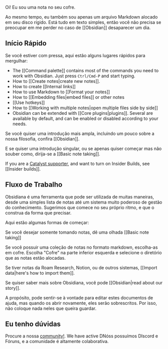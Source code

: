 Oi! Eu sou uma nota no seu cofre.

Ao mesmo tempo, eu também sou apenas um arquivo Markdown alocado em seu disco rígido. Está tudo em texto simples, então você não precisa se preocupar em me perder no caso de [[Obsidian]] desaparecer um dia.


## Início Rápido
Se você estiver com pressa, aqui estão alguns lugares rápidos para mergulhar:

- The [[Command palette]] contains most of the commands you need to work with Obsidian. Just press `Ctrl/Cmd-P` and start typing.
- How to [[Create notes|create new notes]].
- How to create [[Internal links]]
- How to use Markdown to [[Format your notes]]
- How to [[Embedding files|embed files]] or other notes
- [[Use hotkeys]]
- How to [[Working with multiple notes|open multiple files side by side]]
- Obsidian can be extended with [[Core plugins|plugins]]. Several are available by default, and can be enabled or disabled according to your needs.


Se você quiser uma introdução mais ampla, incluindo um pouco sobre a nossa filosofia, confira [[Obsidian]].

E se quiser uma introdução singular, ou se apenas quiser começar mas não souber como, dirija-se a  [[Basic note taking]].

If you are a [Catalyst supporter](https://obsidian.md/pricing), and want to turn on Insider Builds, see [[Insider builds]].

## Fluxo de Trabalho

Obsidiana é uma ferramenta que pode ser utilizada de muitas maneiras, desde uma simples lista de notas até um sistema muito poderoso de gestão do conhecimento. Sugerimos que comece no seu próprio ritmo, e que o construa da forma que precisar.

Aqui estão algumas formas de começar:

Se você desejar somente tomando notas, dê uma olhada [[Basic note taking]]

Se você possuir uma coleção de notas no formato markdown, escolha-as em cofre. Escolha "Cofre" na parte inferior esquerda e selecione o diretório que as notas estão alocadas.

Se tiver notas da Roam Research, Notion, ou de outros sistemas, [[Import data|here's how to import them]].

Se quiser saber mais sobre Obsidiana, você pode [[Obsidian|read about our story]].

A propósito, pode sentir-se à vontade para editar estes documentos de ajuda, mas quando os abrir novamente, eles serão sobrescritos. Por isso, não coloque nada neles que queira guardar.

## Eu tenho dúvidas

Procure a nossa [community!](https://obsidian.md/community). We have active DNóss possuímos DIscord e Fóruns, e a comunidade é altamente colaborativa.
